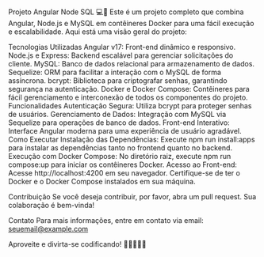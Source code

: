 Projeto Angular Node SQL 💻🚀
Este é um projeto completo que combina Angular, Node.js e MySQL em contêineres Docker para uma fácil execução e escalabilidade. Aqui está uma visão geral do projeto:

Tecnologias Utilizadas
Angular v17: Front-end dinâmico e responsivo.
Node.js e Express: Backend escalável para gerenciar solicitações do cliente.
MySQL: Banco de dados relacional para armazenamento de dados.
Sequelize: ORM para facilitar a interação com o MySQL de forma assíncrona.
bcrypt: Biblioteca para criptografar senhas, garantindo segurança na autenticação.
Docker e Docker Compose: Contêineres para fácil gerenciamento e interconexão de todos os componentes do projeto.
Funcionalidades
Autenticação Segura: Utiliza bcrypt para proteger senhas de usuários.
Gerenciamento de Dados: Integração com MySQL via Sequelize para operações de banco de dados.
Front-end Interativo: Interface Angular moderna para uma experiência de usuário agradável.
Como Executar
Instalação das Dependências: Execute npm run install:apps para instalar as dependências tanto no frontend quanto no backend.
Execução com Docker Compose: No diretório raiz, execute npm run compose:up para iniciar os contêineres Docker.
Acesso ao Front-end: Acesse http://localhost:4200 em seu navegador.
Certifique-se de ter o Docker e o Docker Compose instalados em sua máquina.

Contribuição
Se você deseja contribuir, por favor, abra um pull request. Sua colaboração é bem-vinda!

Contato
Para mais informações, entre em contato via email: seuemail@example.com

Aproveite e divirta-se codificando! 🚀👨‍💻👩‍💻
